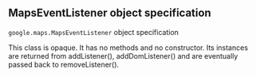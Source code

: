 <h2 id="MapsEventListener">
MapsEventListener
object specification
</h2><p>
<code><span itemprop="path">google.maps</span>.<span itemprop="name">MapsEventListener</span></code>
object specification
</p><p>This class is opaque. It has no methods and no constructor. Its instances are returned from addListener(), addDomListener() and are eventually passed back to removeListener().</p>